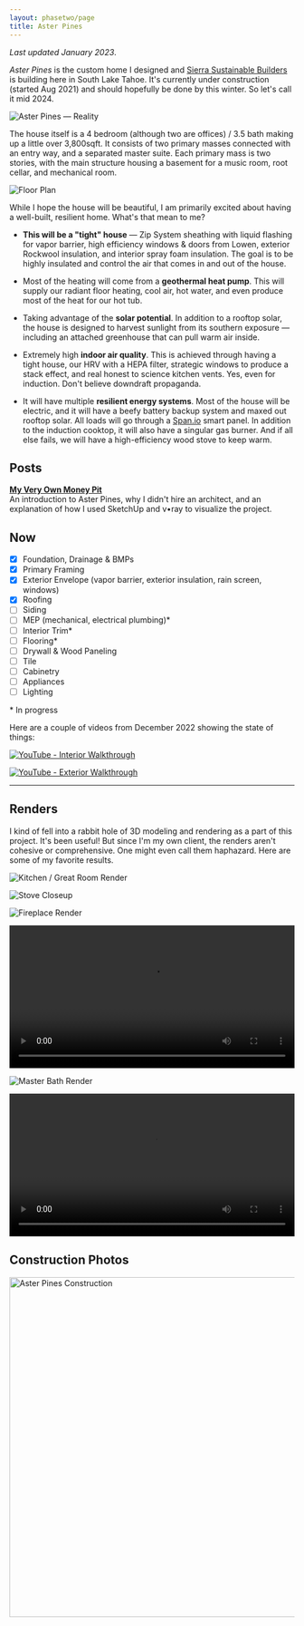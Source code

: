 ```yaml
---
layout: phasetwo/page
title: Aster Pines
---
```


_Last updated January 2023_.

_Aster Pines_ is the custom home I designed and [Sierra Sustainable Builders](https://www.sierrasustainable.com/) is building here in South Lake Tahoe. It's currently under construction (started Aug 2021) and should hopefully be done by this winter. So let's call it mid 2024.

![Aster Pines — Reality](https://assets.warpspire.com/images/now/asterpines-exterior.jpg)

The house itself is a 4 bedroom (although two are offices) / 3.5 bath making up a little over 3,800sqft. It consists of two primary masses connected with an entry way, and a separated master suite. Each primary mass is two stories, with the main structure housing a basement for a music room, root cellar, and mechanical room.

![Floor Plan](https://assets.warpspire.com/images/asterpines/floor-plan.jpg)

While I hope the house will be beautiful, I am primarily excited about having a well-built, resilient home. What's that mean to me?

- **This will be a "tight" house** — Zip System sheathing with liquid flashing for vapor barrier, high efficiency windows & doors from Lowen, exterior Rockwool insulation, and interior spray foam insulation. The goal is to be highly insulated and control the air that comes in and out of the house.

- Most of the heating will come from a **geothermal heat pump**. This will supply our radiant floor heating, cool air, hot water, and even produce most of the heat for our hot tub.

- Taking advantage of the **solar potential**. In addition to a rooftop solar, the house is designed to harvest sunlight from its southern exposure — including an attached greenhouse that can pull warm air inside.

- Extremely high **indoor air quality**. This is achieved through having a tight house, our HRV with a HEPA filter, strategic windows to produce a stack effect, and real honest to science kitchen vents. Yes, even for induction. Don't believe downdraft propaganda.

- It will have multiple **resilient energy systems**. Most of the house will be electric, and it will have a beefy battery backup system and maxed out rooftop solar. All loads will go through a [Span.io](https://span.io) smart panel. In addition to the induction cooktop, it will also have a singular gas burner. And if all else fails, we will have a high-efficiency wood stove to keep warm.



## Posts

**[My Very Own Money Pit](/posts/money-pit)**  
An introduction to Aster Pines, why I didn't hire an architect, and an explanation of how I used SketchUp and v•ray to visualize the project.

## Now

- [x] Foundation, Drainage & BMPs
- [x] Primary Framing
- [x] Exterior Envelope (vapor barrier, exterior insulation, rain screen, windows)
- [x] Roofing
- [ ] Siding
- [ ] MEP (mechanical, electrical plumbing)\*
- [ ] Interior Trim\*
- [ ] Flooring\*
- [ ] Drywall & Wood Paneling
- [ ] Tile
- [ ] Cabinetry
- [ ] Appliances
- [ ] Lighting

\* In progress

Here are a couple of videos from December 2022 showing the state of things:

[![YouTube - Interior Walkthrough](https://assets.warpspire.com/images/asterpines/interior-walkthrough-youtube.jpg)](https://www.youtube.com/watch?v=0tHbVTxdbjs)

[![YouTube - Exterior Walkthrough](https://assets.warpspire.com/images/asterpines/exterior-walkthrough-youtube.jpg)](https://www.youtube.com/watch?v=FIQ9AZAZngc) 

----

## Renders

I kind of fell into a rabbit hole of 3D modeling and rendering as a part of this project. It's been useful! But since I'm my own client, the renders aren't cohesive or comprehensive. One might even call them haphazard. Here are some of my favorite results.

![Kitchen / Great Room Render](https://assets.warpspire.com/images/now/asterpines-render.jpg)

![Stove Closeup](https://assets.warpspire.com/images/asterpines/stove-closeup.jpg)

![Fireplace Render](https://assets.warpspire.com/images/asterpines/fireplace.jpg)

<video width="100%" controls>
  <source src="https://assets.warpspire.com/images/asterpines/master-suite.mp4" type="video/mp4">
  Your browser does not support the video tag.
</video>

![Master Bath Render](https://assets.warpspire.com/images/asterpines/master-bathroom.jpg)

<video width="100%" controls>
  <source src="https://assets.warpspire.com/images/asterpines/guest-suite.mov" type="video/mp4">
  Your browser does not support the video tag.
</video>


## Construction Photos

<a data-flickr-embed="true" data-header="true" href="https://www.flickr.com/photos/kneath/albums/72177720305416767" title="Aster Pines Construction"><img src="https://live.staticflickr.com/65535/52640490357_99abf867e8_b.jpg" width="1024" height="600" alt="Aster Pines Construction"></a><script async src="//embedr.flickr.com/assets/client-code.js" charset="utf-8"></script>